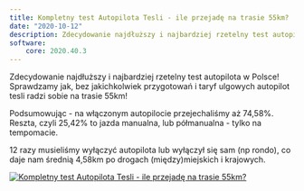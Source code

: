 ```yaml
---
title: Kompletny test Autopilota Tesli - ile przejadę na trasie 55km?
date: "2020-10-12"
description: Zdecydowanie najdłuższy i najbardziej rzetelny test autopilota w Polsce!
software:
    core: 2020.40.3
---
```

Zdecydowanie najdłuższy i najbardziej rzetelny test autopilota w Polsce!
Sprawdzamy jak, bez jakichkolwiek przygotowań i taryf ulgowych autopilot tesli radzi sobie na trasie 55km!

Podsumowując - na włączonym autopilocie przejechaliśmy aż 74,58%.
Reszta, czyli 25,42% to jazda manualna, lub półmanualna - tylko na tempomacie.

12 razy musieliśmy wyłączyć autopilota lub wyłączył się sam (np rondo), co daje nam średnią 4,58km po drogach (między)miejskich i krajowych.

[![Kompletny test Autopilota Tesli - ile przejadę na trasie 55km?](https://img.youtube.com/vi/onqnd2joi2E/0.jpg)](https://www.youtube.com/watch?v=onqnd2joi2E)